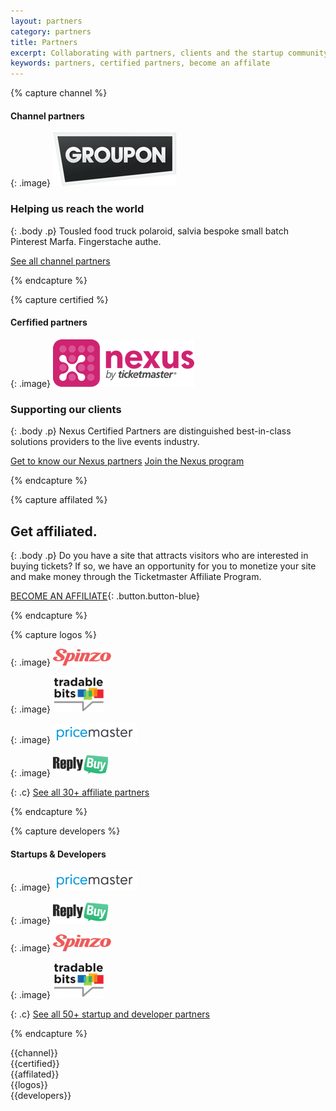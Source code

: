 ```yaml
---
layout: partners
category: partners
title: Partners
excerpt: Collaborating with partners, clients and the startup community to build experiences that delight fans everywhere.
keywords: partners, certified partners, become an affilate
---
```


{% capture channel %}

#### Channel partners

{: .image}
[![Groupon](/assets/img/partners/groupon-logo.png)](/products-and-docs/under-development/)

### Helping us reach the world

{: .body .p}
Tousled food truck polaroid, salvia bespoke small batch Pinterest Marfa. Fingerstache authe.

[See all channel partners](/products-and-docs/under-development/)

{% endcapture %}


{% capture certified %}

#### Cerfified partners

{: .image}
[![Nexus](/assets/img/partners/nexus-logo.png)](/products-and-docs/under-development/)

### Supporting our clients

{: .body .p}
Nexus Certified Partners are distinguished best-in-class solutions providers to the live events industry.

[Get to know our Nexus partners](/partners/certified-partners/)
[Join the Nexus program](/partners/certified-partners/nexus)

{% endcapture %}


{% capture affilated %}

## Get affiliated.

{: .body .p}
Do you have a site that attracts visitors who are interested in buying tickets? If so, we have an opportunity for you to monetize your site and make money through the Ticketmaster Affiliate Program.

[BECOME AN AFFILIATE](/support/faq/#affiliates-a){: .button.button-blue}

{% endcapture %}


{% capture logos %}

{: .image}
![Groupon](/assets/img/partners/spinzo-logo.png)

{: .image}
![Groupon](/assets/img/partners/tradablebits-logo.png)

{: .image}
![Groupon](/assets/img/partners/pricemaster-logo.png)

{: .image}
![Groupon](/assets/img/partners/reply-logo.png)

{: .c}
[See all 30+ affiliate partners](/products-and-docs/under-development/)

{% endcapture %}


{% capture developers %}

#### Startups &amp; Developers

{: .image}
![Groupon](/assets/img/partners/pricemaster-logo.png)

{: .image}
![Groupon](/assets/img/partners/reply-logo.png)

{: .image}
![Groupon](/assets/img/partners/spinzo-logo.png)

{: .image}
![Groupon](/assets/img/partners/tradablebits-logo.png)

{: .c}
[See all 50+ startup and developer partners](/products-and-docs/under-development/)

{% endcapture %}


<div class="row parnters">
  <div class="row-container row-partners">
    <div class="col-xs-12 col-md-12">
<div class="col-xs-12 col-md-6" markdown="1">
{{channel}}
</div>
<div class="col-xs-12 col-md-6" markdown="1">
{{certified}} 
</div>
    </div>
  </div>
</div>

<div class="slice-left partn slice-top-left slice-bottom-left xs-center">
    <div class="row">
        <div class="row-container row-affilate">
<div class="col-xs-12 col-md-7" markdown="1">
{{affilated}}
</div>
<div class="col-xs-12 col-md-5 pics" markdown="1">
{{logos}}
</div>
        </div>
    </div>
</div>

<div class="row developers">
  <div class="row-container row-developers">
<div class="col-xs-12 col-md-12" markdown="1">
{{developers}}
</div>
  </div>
</div>
